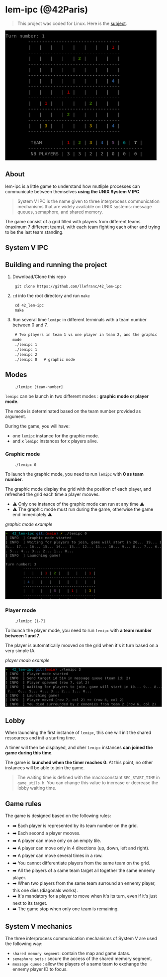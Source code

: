 # lem-ipc (@42Paris)

> This project was coded for Linux. Here is the [subject][1].
>

![Alt text](https://github.com/llefranc/42_lem-ipc/blob/main/img/lem-ipc_example2.png)

## About

lem-ipc is a little game to understand how mutliple processes can communicate between themselves **using the UNIX System V IPC**.

> System V IPC is the name given to three interprocess communication mechanisms that are widely available on UNIX systems: message queues, semaphore, and shared memory.

The game consist of a grid filled with players from different teams (maximum 7 different teams), with each team fighting each other and trying to be the last team standing.

## System V IPC

## Building and running the project

1. Download/Clone this repo

        git clone https://github.com/llefranc/42_lem-ipc

2. `cd` into the root directory and run `make`

        cd 42_lem-ipc
        make

3. Run several time `lemipc` in different terminals with a team number between 0 and 7.

		# Two players in team 1 vs one player in team 2, and the graphic mode
		./lemipc 1
		./lemipc 1
		./lemipc 2
		./lemipc 0   # graphic mode


## Modes

		./lemipc [team-number]

`lemipc` can be launch in two different modes : **graphic mode or player mode**.   

The mode is determinated based on the team number provided as argument.

During the game, you will have:
- one `lemipc` instance for the graphic mode.
- and x `lemipc` instances for x players alive. 

### Graphic mode

		./lemipc 0
		
To launch the graphic mode, you need to run `lemipc` with **0 as team number**.   

The graphic mode display the grid with the position of each player, and refreshed the grid each time a player mooves.  

- :warning: Only one instance of the graphic mode can run at any time :warning:
- :warning: The graphic mode must run during the game, otherwise the game end immediately :warning:  

_graphic mode example_

![Alt text](https://github.com/llefranc/42_lem-ipc/blob/main/img/lem-ipc_graphic_mode_example.png)

### Player mode

		./lemipc [1-7]

To launch the player mode, you need to run `lemipc` with **a team number between 1 and 7**.  

The player is automatically mooved on the grid when it's it turn based on a very simple IA.

_player mode example_

![Alt text](https://github.com/llefranc/42_lem-ipc/blob/main/img/lem-ipc_player_mode_example.png)

## Lobby

When launching the first instance of `lemipc`, this one will init the shared ressources and init a starting time.  

A timer will then be displayed, and oher `lemipc` instances **can joined the game during this time**.  

The game is **launched when the timer reaches 0**. At this point, no other instances will be able to join the game.

> The waiting time is defined with the macroconstant `SEC_START_TIME` in `game_utils.h`. You can change this value to increase or decrease the lobby waiting time.

## Game rules

The game is designed based on the following rules:

- ➡️ Each player is represented by its team number on the grid.
- ➡️ Each second a player mooves.
- ➡️ A player can move only on an empty tile.
- ➡️ A player can move only in 4 directions (up, down, left and right).
- ➡️ A player can move several times in a row.
- ➡️ You cannot differentiate players from the same team on the grid.
- ➡️ All the players of a same team target all together the same ennemy player.
- ➡️ When two players from the same team surround an ennemy player, this one dies (diagonals works).
- ➡️ It's mandatory for a player to move when it's its turn, even if it's just next to its target.
- ➡️ The game stop when only one team is remaining.

## System V mechanics

The three interprocess communication mechanisms of System V are used the following way:

- `shared memory segment`: contain the map and game datas.
- `semaphore sets` : secure the access of the shared memory segment.
- `message queue` : allow the players of a same team to exchange the ennemy player ID to focus.

[1]: https://github.com/llefranc/42_lem-ipc/blob/main/lem-ipc.en.subject.pdf
